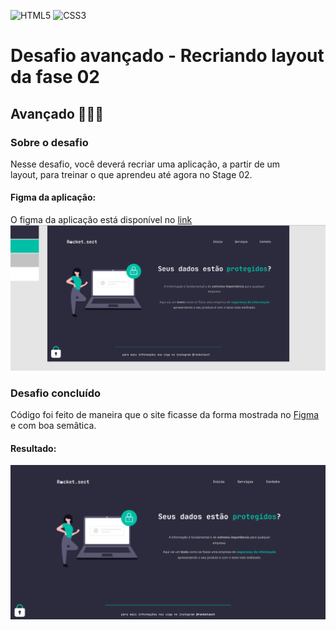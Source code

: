 ![HTML5](https://img.shields.io/badge/html5-%23E34F26.svg?style=for-the-badge&logo=html5&logoColor=white)
![CSS3](https://img.shields.io/badge/css3-%231572B6.svg?style=for-the-badge&logo=css3&logoColor=white)
# Desafio avançado - Recriando layout da fase 02
## Avançado 💜💜💜
### Sobre o desafio

Nesse desafio, você deverá recriar uma aplicação, a partir de um layout, para treinar o que aprendeu até agora no Stage 02.

#### Figma da aplicação:
O figma da aplicação está disponível no [link](https://www.figma.com/file/EdKjPWjC8ZlbnH4XzTObv2/Explorer/duplicate)
<img src="./github/page-desafio-fase-02.png" alt="Site do desafio recriando layout da fase 02">

### Desafio concluído
Código foi feito de maneira que o site ficasse da forma mostrada no [Figma](https://www.figma.com/file/EdKjPWjC8ZlbnH4XzTObv2/Explorer/duplicate) e com boa semâtica.

#### Resultado:
![Site](./github/page-resultado-desafio.png)
